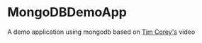 # MongoDBDemoApp
A demo application using mongodb based on [Tim Corey's](https://www.youtube.com/watch?v=exXavNOqaVo) video
